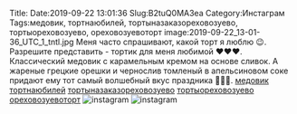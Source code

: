 Title:
Date:2019-09-22 13:01:36
Slug:B2tuQ0MA3ea
Category:Инстаграм
Tags:медовик, тортнаюбилей, тортыназаказореховозуево, тортыореховозуево, ореховозуевоторт
image:2019-09-22_13-01-36_UTC_1_tntl.jpg
Меня часто спрашивают, какой торт я люблю 😉. Разрешите представить - тортик для меня любимой ❤❤❤.
Классический медовик с карамельным кремом на основе сливок.  А жареные грецкие орешки  и чернослив томленый в апельсиновом соке придают ему тот самый волшебный вкус праздника 🥳🥳🥳. [медовик]({tag}медовик) [тортнаюбилей]({tag}тортнаюбилей) [тортыназаказореховозуево]({tag}тортыназаказореховозуево) [тортыореховозуево]({tag}тортыореховозуево) [ореховозуевоторт]({tag}ореховозуевоторт)
![instagram]({attach}images/2019-09-22_13-01-36_UTC_1.jpg)
![instagram]({attach}images/2019-09-22_13-01-36_UTC_2.jpg)
